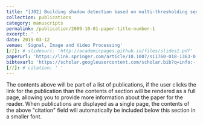 ```yaml
---
title: "[J02] Building shadow detection based on multi-thresholding segmentation"
collection: publications
category: manuscripts
permalink: /publication/2009-10-01-paper-title-number-1
excerpt: ' '
date: 2019-03-12
venue: 'Signal, Image and Video Processing'
[//]: # slidesurl: 'http://academicpages.github.io/files/slides1.pdf'
paperurl: 'https://link.springer.com/article/10.1007/s11760-018-1363-0'
bibtexurl: 'https://scholar.googleusercontent.com/scholar.bib?q=info:-fJVBsoJmjUJ:scholar.google.com/&output=citation&scisdr=CgL1daADENKYq2nxkEg:AAZF9b8AAAAAaKr3iEjrK-hzqiDf0zr6riOBBvk&scisig=AAZF9b8AAAAAaKr3iOKHzt5bygCEvxYH_vmhG-A&scisf=4&ct=citation&cd=-1&hl=en&scfhb=1'
[//]: # citation: ' '
---
```

The contents above will be part of a list of publications, if the user clicks the link for the publication than the contents of section will be rendered as a full page, allowing you to provide more information about the paper for the reader. When publications are displayed as a single page, the contents of the above "citation" field will automatically be included below this section in a smaller font.
